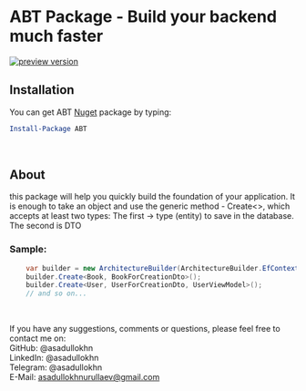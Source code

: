﻿

# ABT Package - Build your backend much faster
[![preview version](https://img.shields.io/nuget/vpre/ABT)](https://www.nuget.org/packages/ABT/absoluteLatest)

## Installation 
You can get ABT [Nuget](https://www.nuget.org/packages/ABT/) package by typing:
```powershell
Install-Package ABT
```

<br/>

## About
this package will help you quickly build the foundation of your application. It is enough to take an object and use the generic method - Create<>, which accepts at least two types: The first -> type (entity) to save in the database. The second is DTO

### Sample:
```csharp
    var builder = new ArchitectureBuilder(ArchitectureBuilder.EfContext.Npgsql, "connection string");
    builder.Create<Book, BookForCreationDto>();
    builder.Create<User, UserForCreationDto, UserViewModel>();
    // and so on...
```

<br/>

If you have any suggestions, comments or questions, please feel free to contact me on:
<br />
GitHub: @asadullokhn
<br />
LinkedIn: @asadullokhn
<br />
Telegram: @asadullokhn
<br />
E-Mail: asadullokhnurullaev@gmail.com
<br />
